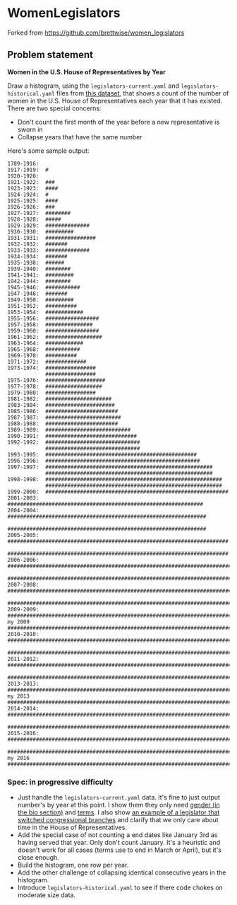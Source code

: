 # WomenLegislators

Forked from https://github.com/brettwise/women_legislators

## Problem statement

**Women in the U.S. House of Representatives by Year**

Draw a histogram, using the `legislators-current.yaml` and `legislators-historical.yaml` files from [this dataset](https://github.com/unitedstates/congress-legislators), that shows a count of the number of women in the U.S. House of Representatives each year that it has existed.  There are two special concerns:

* Don't count the first month of the year before a new representative is sworn in
* Collapse years that have the same number

Here's some sample output:

```
1789-1916:  
1917-1919:  #
1920-1920:  
1921-1922:  ###
1923-1923:  ####
1924-1924:  #
1925-1925:  ####
1926-1926:  ###
1927-1927:  ########
1928-1928:  #####
1929-1929:  ##############
1930-1930:  #########
1931-1931:  ################
1932-1932:  #######
1933-1933:  ##############
1934-1934:  #######
1935-1938:  ######
1939-1940:  ########
1941-1941:  #########
1942-1944:  ########
1945-1946:  ###########
1947-1948:  #######
1949-1950:  #########
1951-1952:  ##########
1953-1954:  ############
1955-1956:  #################
1957-1958:  ###############
1959-1960:  #################
1961-1962:  ##################
1963-1964:  ############
1965-1968:  ###########
1969-1970:  ##########
1971-1972:  #############
1973-1974:  ################
            ################
1975-1976:  ###################
1977-1978:  ##################
1979-1980:  ################
1981-1982:  #####################
1983-1984:  ######################
1985-1986:  #######################
1987-1987:  ########################
1988-1988:  #######################
1989-1989:  ###########################
1990-1991:  #############################
1992-1992:  ##############################
            ##############################
1993-1995:  ################################################
1996-1996:  #################################################
1997-1997:  #####################################################
            #####################################################
1998-1998:  ########################################################
            ########################################################
1999-2000:  ##########################################################
2001-2003:  ##############################################################
2004-2004:  ###############################################################
            ###############################################################
2005-2005:  ######################################################################
            ######################################################################
2006-2006:  #######################################################################
            #######################################################################
2007-2008:  ############################################################################
            ############################################################################
2009-2009:  ##############################################################################
my 2009     ###############################################################################
2010-2010:  ############################################################################
            ############################################################################
2011-2012:  #############################################################################
            #############################################################################
2013-2013:  ##################################################################################
my 2013     ###################################################################################
2014-2014:  ###################################################################################
            ###################################################################################
2015-2016:  ########################################################################################
            ########################################################################################
my 2016     #########################################################################################
```

### Spec: in progressive difficulty

* Just handle the `legislators-current.yaml` data.  It's fine to just
  output number's by year at this point.  I show them they only need
  [gender (in the bio
  section)](https://github.com/unitedstates/congress-legislators/blob/ac55afa44721a6cdd58c337ac73e0c7a0c5841a2/legislators-current.yaml#L23-L25)
  and
  [terms](https://github.com/unitedstates/congress-legislators/blob/ac55afa44721a6cdd58c337ac73e0c7a0c5841a2/legislators-current.yaml#L27-L97).
  I also show [an example of a legislator that switched congressional
  branches](https://github.com/unitedstates/congress-legislators/blob/ac55afa44721a6cdd58c337ac73e0c7a0c5841a2/legislators-current.yaml#L124-L137)
  and clarify that we only care about time in the House of
  Representatives.
* Add the special case of not counting a end dates like January 3rd as
  having served that year.  Only don't count January.  It's a heuristic
  and doesn't work for all cases (terms use to end in March or April),
  but it's close enough.
* Build the histogram, one row per year.
* Add the other challenge of collapsing identical consecutive years in
  the histogram.
* Introduce `legislators-historical.yaml` to see if there code chokes on
  moderate size data.


